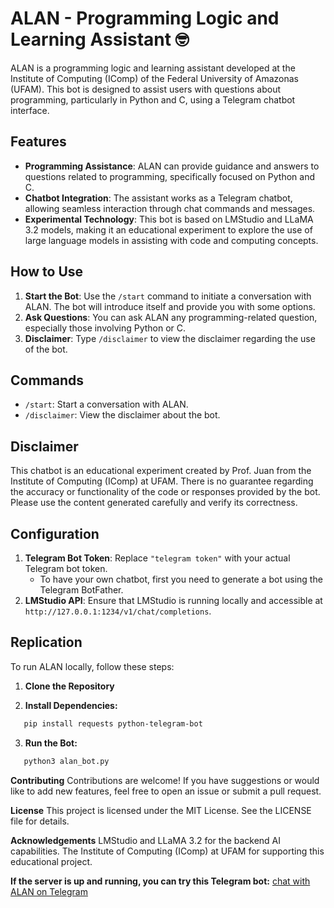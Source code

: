 # ALAN - Programming Logic and Learning Assistant 🤓

ALAN is a programming logic and learning assistant developed at the Institute of Computing (IComp) of the Federal University of Amazonas (UFAM). This bot is designed to assist users with questions about programming, particularly in Python and C, using a Telegram chatbot interface.

## Features

- **Programming Assistance**: ALAN can provide guidance and answers to questions related to programming, specifically focused on Python and C.
- **Chatbot Integration**: The assistant works as a Telegram chatbot, allowing seamless interaction through chat commands and messages.
- **Experimental Technology**: This bot is based on LMStudio and LLaMA 3.2 models, making it an educational experiment to explore the use of large language models in assisting with code and computing concepts.

## How to Use

1. **Start the Bot**: Use the `/start` command to initiate a conversation with ALAN. The bot will introduce itself and provide you with some options.
2. **Ask Questions**: You can ask ALAN any programming-related question, especially those involving Python or C.
3. **Disclaimer**: Type `/disclaimer` to view the disclaimer regarding the use of the bot.

## Commands

- `/start`: Start a conversation with ALAN.
- `/disclaimer`: View the disclaimer about the bot.

## Disclaimer

This chatbot is an educational experiment created by Prof. Juan from the Institute of Computing (IComp) at UFAM. There is no guarantee regarding the accuracy or functionality of the code or responses provided by the bot. Please use the content generated carefully and verify its correctness.

## Configuration
1. **Telegram Bot Token**: Replace `"telegram token"` with your actual Telegram bot token.
   - To have your own chatbot, first you need to generate a bot using the Telegram BotFather.
2. **LMStudio API**: Ensure that LMStudio is running locally and accessible at `http://127.0.0.1:1234/v1/chat/completions`.

## Replication
To run ALAN locally, follow these steps:

1. **Clone the Repository**

2. **Install Dependencies:** 
```bash
   pip install requests python-telegram-bot
```

3. **Run the Bot:**
```bash
   python3 alan_bot.py
```

**Contributing**
Contributions are welcome! If you have suggestions or would like to add new features, feel free to open an issue or submit a pull request.

**License**
This project is licensed under the MIT License. See the LICENSE file for details.

**Acknowledgements**
LMStudio and LLaMA 3.2 for the backend AI capabilities.
The Institute of Computing (IComp) at UFAM for supporting this educational project.

**If the server is up and running, you can try this Telegram bot:** [chat with ALAN on Telegram](https://t.me/Alanzito_bot)

